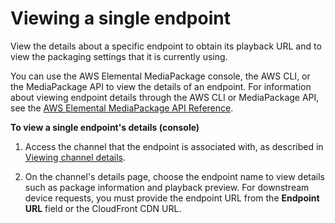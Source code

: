 # Viewing a single endpoint<a name="endpoints-view-one"></a>

View the details about a specific endpoint to obtain its playback URL and to view the packaging settings that it is currently using\.

You can use the AWS Elemental MediaPackage console, the AWS CLI, or the MediaPackage API to view the details of an endpoint\. For information about viewing endpoint details through the AWS CLI or MediaPackage API, see the [AWS Elemental MediaPackage API Reference](https://docs.aws.amazon.com/mediapackage/latest/apireference/)\.

**To view a single endpoint's details \(console\)**

1. Access the channel that the endpoint is associated with, as described in [Viewing channel details](channels-view.md)\.

1. On the channel's details page, choose the endpoint name to view details such as package information and playback preview\. For downstream device requests, you must provide the endpoint URL from the **Endpoint URL** field or the CloudFront CDN URL\.